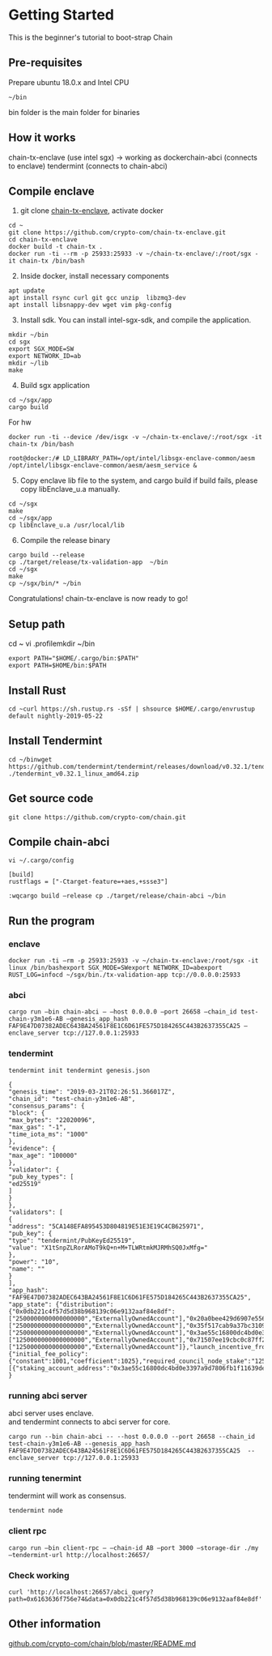 # Getting Started

This is the beginner's tutorial to boot-strap Chain

## Pre-requisites

Prepare ubuntu 18.0.x and Intel CPU

```
~/bin
```

bin folder is the main folder for binaries

## How it works

chain-tx-enclave (use intel sgx) -> working as dockerchain-abci (connects to enclave) tendermint (connects to chain-abci)

## Compile enclave

1. git clone [chain-tx-enclave](https://github.com/crypto-com/chain-tx-enclave), activate docker

```
cd ~  
git clone https://github.com/crypto-com/chain-tx-enclave.git
cd chain-tx-enclave  
docker build -t chain-tx .   
docker run -ti --rm -p 25933:25933 -v ~/chain-tx-enclave/:/root/sgx -it chain-tx /bin/bash
```

2. Inside docker, install necessary components

```
apt update      
apt install rsync curl git gcc unzip  libzmq3-dev  
apt install libsnappy-dev wget vim pkg-config
```

3. Install sdk. You can install intel-sgx-sdk, and compile the application.

```
mkdir ~/bin
cd sgx
export SGX_MODE=SW  
export NETWORK_ID=ab  
mkdir ~/lib
make
```

4. Build sgx application

```
cd ~/sgx/app  
cargo build  
```

For hw

```
docker run -ti --device /dev/isgx -v ~/chain-tx-enclave/:/root/sgx -it chain-tx /bin/bash

root@docker:/# LD_LIBRARY_PATH=/opt/intel/libsgx-enclave-common/aesm /opt/intel/libsgx-enclave-common/aesm/aesm_service &
```

5. Copy enclave lib file to the system, and cargo build if build fails, please copy libEnclave_u.a manually.

```
cd ~/sgx
make
cd ~/sgx/app
cp libEnclave_u.a /usr/local/lib
```

6. Compile the release binary

```
cargo build --release
cp ./target/release/tx-validation-app  ~/bin
cd ~/sgx
make
cp ~/sgx/bin/* ~/bin 
```

Congratulations! chain-tx-enclave is now ready to go!

## Setup path

cd ~ vi .profilemkdir ~/bin

```
export PATH="$HOME/.cargo/bin:$PATH"
export PATH=$HOME/bin:$PATH
```

## Install Rust

```
cd ~curl https://sh.rustup.rs -sSf | shsource $HOME/.cargo/envrustup default nightly-2019-05-22
```

## Install Tendermint

```
cd ~/binwget https://github.com/tendermint/tendermint/releases/download/v0.32.1/tendermint_v0.32.1_linux_amd64.zipunzip ./tendermint_v0.32.1_linux_amd64.zip
```

## Get source code

```
git clone https://github.com/crypto-com/chain.git
```

## Compile chain-abci

```
vi ~/.cargo/config
```

```
[build]
rustflags = ["-Ctarget-feature=+aes,+ssse3"]
```

```
:wqcargo build –release cp ./target/release/chain-abci ~/bin
```

## Run the program

### enclave

```
docker run -ti –rm -p 25933:25933 -v ~/chain-tx-enclave:/root/sgx -it linux /bin/bashexport SGX_MODE=SWexport NETWORK_ID=abexport RUST_LOG=infocd ~/sgx/bin./tx-validation-app tcp://0.0.0.0:25933
```

### abci

```
cargo run –bin chain-abci – –host 0.0.0.0 –port 26658 –chain_id test-chain-y3m1e6-AB –genesis_app_hash FAF9E47D07382ADEC643BA24561F8E1C6D61FE575D184265C443B2637355CA25 –enclave_server tcp://127.0.0.1:25933
```

### tendermint

```
tendermint init tendermint genesis.json
```

```
{
"genesis_time": "2019-03-21T02:26:51.366017Z",
"chain_id": "test-chain-y3m1e6-AB",
"consensus_params": {
"block": {
"max_bytes": "22020096",
"max_gas": "-1",
"time_iota_ms": "1000"
},
"evidence": {
"max_age": "100000"
},
"validator": {
"pub_key_types": [
"ed25519"
]
}
},
"validators": [
{
"address": "5CA148EFA895453D804819E51E3E19C4CB625971",
"pub_key": {
"type": "tendermint/PubKeyEd25519",
"value": "X1tSnpZLRorAMoT9kQ+n+M+TLWRtmkMJRMhSQ0JxMfg="
},
"power": "10",
"name": ""
}
],
"app_hash": "FAF9E47D07382ADEC643BA24561F8E1C6D61FE575D184265C443B2637355CA25",
"app_state": {"distribution":{"0x0db221c4f57d5d38b968139c06e9132aaf84e8df":["2500000000000000000","ExternallyOwnedAccount"],"0x20a0bee429d6907e556205ef9d48ab6fe6a55531":["2500000000000000000","ExternallyOwnedAccount"],"0x35f517cab9a37bc31091c2f155d965af84e0bc85":["2500000000000000000","ExternallyOwnedAccount"],"0x3ae55c16800dc4bd0e3397a9d7806fb1f11639de":["1250000000000000000","ExternallyOwnedAccount"],"0x71507ee19cbc0c87ff2b5e05d161efe2aac4ee07":["1250000000000000000","ExternallyOwnedAccount"]},"launch_incentive_from":"0x35f517cab9a37bc31091c2f155d965af84e0bc85","launch_incentive_to":"0x20a0bee429d6907e556205ef9d48ab6fe6a55531","long_term_incentive":"0x71507ee19cbc0c87ff2b5e05d161efe2aac4ee07","network_params":{"initial_fee_policy":{"constant":1001,"coefficient":1025},"required_council_node_stake":"1250000000000000000","unbonding_period":60},"council_nodes":[{"staking_account_address":"0x3ae55c16800dc4bd0e3397a9d7806fb1f11639de","consensus_pubkey_type":"Ed25519","consensus_pubkey_b64":"EIosObgfONUsnWCBGRpFlRFq5lSxjGIChRlVrVWVkcE="}]}
}
```

### running abci server
abci server uses enclave.  
and tendermint connects to abci server for core.  
```
cargo run --bin chain-abci -- --host 0.0.0.0 --port 26658 --chain_id test-chain-y3m1e6-AB --genesis_app_hash FAF9E47D07382ADEC643BA24561F8E1C6D61FE575D184265C443B2637355CA25  --enclave_server tcp://127.0.0.1:25933
```

### running tenermint
tendermint will work as consensus.  
```
tendermint node
```

### client rpc

```
cargo run –bin client-rpc – –chain-id AB –port 3000 –storage-dir ./my –tendermint-url http://localhost:26657/
```

### Check working

```
curl 'http://localhost:26657/abci_query?path=0x6163636f756e74&data=0x0db221c4f57d5d38b968139c06e9132aaf84e8df'
```

## Other information

[github.com/crypto-com/chain/blob/master/README.md](https://github.com/crypto-com/chain/blob/master/README.md)
